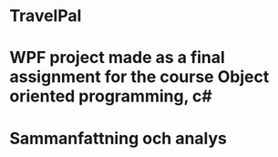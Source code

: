 # TravelPal
# WPF project made as a final assignment for the course Object oriented programming, c#



# Sammanfattning och analys
